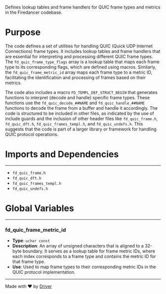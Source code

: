 <!--------------------------------------------------------------------------------->
<!-- IMPORTANT: This file is auto-generated by Driver (https://driver.ai). -------->
<!-- Manual edits may be overwritten on future commits. --------------------------->
<!--------------------------------------------------------------------------------->

Defines lookup tables and frame handlers for QUIC frame types and metrics in the Firedancer codebase.

# Purpose
The code defines a set of utilities for handling QUIC (Quick UDP Internet Connections) frame types. It includes lookup tables and frame handlers that are essential for interpreting and processing different QUIC frame types. The `fd_quic_frame_type_flags` array is a lookup table that maps each frame type to its corresponding flags, which are defined using macros. Similarly, the `fd_quic_frame_metric_id` array maps each frame type to a metric ID, facilitating the identification and processing of frames based on their metrics.

The code also includes a macro `FD_TEMPL_DEF_STRUCT_BEGIN` that generates functions to interpret (decode and handle) specific frame types. These functions use the `fd_quic_decode_##NAME` and `fd_quic_handle_##NAME` functions to decode the frame from a buffer and handle it accordingly. The code is structured to be included in other files, as indicated by the use of include guards and the inclusion of other header files like `fd_quic_frame.h`, `fd_quic_dft.h`, `fd_quic_frames_templ.h`, and `fd_quic_undefs.h`. This suggests that the code is part of a larger library or framework for handling QUIC protocol operations.
# Imports and Dependencies

---
- `fd_quic_frame.h`
- `fd_quic_dft.h`
- `fd_quic_frames_templ.h`
- `fd_quic_undefs.h`


# Global Variables

---
### fd\_quic\_frame\_metric\_id
- **Type**: ``uchar const``
- **Description**: An array of unsigned characters that is aligned to a 32-byte boundary. It serves as a lookup table for frame metric IDs, where each index corresponds to a frame type and contains the metric ID for that frame type.
- **Use**: Used to map frame types to their corresponding metric IDs in the QUIC protocol implementation.



---
Made with ❤️ by [Driver](https://www.driver.ai/)